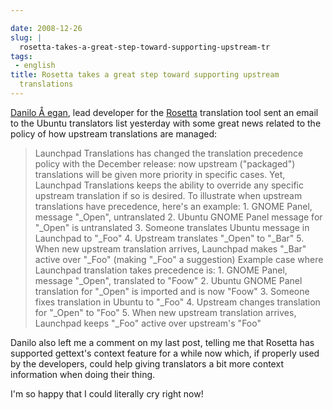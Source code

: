 ```yaml
---

date: 2008-12-26
slug: |
  rosetta-takes-a-great-step-toward-supporting-upstream-tr
tags:
 - english
title: Rosetta takes a great step toward supporting upstream
  translations
---
```


[Danilo Å egan](http://danilo.segan.org/blog/), lead developer for the
[Rosetta](https://www.launchpad.net/rosetta) translation tool sent an
email to the Ubuntu translators list yesterday with some great news
related to the policy of how upstream translations are managed:

> Launchpad Translations has changed the translation precedence policy
> with the December release: now upstream ("packaged") translations will
> be given more priority in specific cases. Yet, Launchpad Translations
> keeps the ability to override any specific upstream translation if so
> is desired. To illustrate when upstream translations have precedence,
> here's an example: 1. GNOME Panel, message "\_Open", untranslated 2.
> Ubuntu GNOME Panel message for "\_Open" is untranslated 3. Someone
> translates Ubuntu message in Launchpad to "\_Foo" 4. Upstream
> translates "\_Open" to "\_Bar" 5. When new upstream translation
> arrives, Launchpad makes "\_Bar" active over "\_Foo" (making "\_Foo" a
> suggestion) Example case where Launchpad translation takes precedence
> is: 1. GNOME Panel, message "\_Open", translated to "Foow" 2. Ubuntu
> GNOME Panel translation for "\_Open" is imported and is now "Foow" 3.
> Someone fixes translation in Ubuntu to "\_Foo" 4. Upstream changes
> translation for "\_Open" to "Foo" 5. When new upstream translation
> arrives, Launchpad keeps "\_Foo" active over upstream's "Foo"

Danilo also left me a comment on my last post, telling me that Rosetta
has supported gettext's context feature for a while now which, if
properly used by the developers, could help giving translators a bit
more context information when doing their thing.

I'm so happy that I could literally cry right now!

